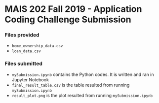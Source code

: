 # MAIS 202 Fall 2019 - Application Coding Challenge Submission

### Files provided
- `home_ownership_data.csv` 
- `loan_data.csv `

### Files submitted
- `mySubmission.ipynb` contains the Python codes. It is written and ran in Jupyter Notebook
- `final_result_table.csv` is the table resulted from running `mySubmission.ipynb`
- `result_plot.png` is the plot resulted from running `mySubmission.ipynb`
 
